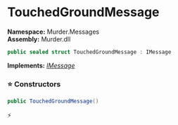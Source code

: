 # TouchedGroundMessage

**Namespace:** Murder.Messages \
**Assembly:** Murder.dll

```csharp
public sealed struct TouchedGroundMessage : IMessage
```

**Implements:** _[IMessage](/Bang/Components/IMessage.html)_

### ⭐ Constructors
```csharp
public TouchedGroundMessage()
```



⚡